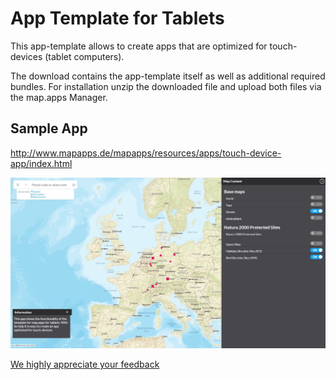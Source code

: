 # App Template for Tablets
This app-template allows to create apps that are optimized for touch-devices (tablet computers).

The download contains the app-template itself as well as additional required bundles. For installation unzip the downloaded file and upload both files via the map.apps Manager.

Sample App
------------------
http://www.mapapps.de/mapapps/resources/apps/touch-device-app/index.html

![Screenshotz](https://github.com/conterra/mapapps-touch-device-template/blob/master/tablet.JPG)

[We highly appreciate your feedback](http://developernetwork.conterra.de/de/forum/feedback-zu-touch-device-template)
